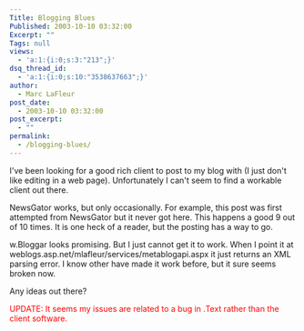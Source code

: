 ```yaml
---
Title: Blogging Blues
Published: 2003-10-10 03:32:00
Excerpt: ""
Tags: null
views:
  - 'a:1:{i:0;s:3:"213";}'
dsq_thread_id:
  - 'a:1:{i:0;s:10:"3538637663";}'
author:
  - Marc LaFleur
post_date:
  - 2003-10-10 03:32:00
post_excerpt:
  - ""
permalink:
  - /blogging-blues/
---
```

<p>I've been looking for a good rich client to post to my blog with (I just don't like editing in a web page). Unfortunately I can't seem to find a workable client out there. </p>
<p>NewsGator works, but only occasionally. For example, this post was first attempted from NewsGator but it never got here. This happens a good 9 out of 10 times. It is one heck of a reader, but the posting has a way to go.</p>
<p>w.Bloggar looks promising. But I just cannot get it to work. When I point it at weblogs.asp.net/mlafleur/services/metablogapi.aspx it just returns an XML parsing error. I know other have made it work before, but it sure seems broken now.</p>
<p>Any ideas out there?</p>
<p><font color=#ff0000>UPDATE: It seems my issues are related to a bug in .Text rather than the client software.</font> </p>